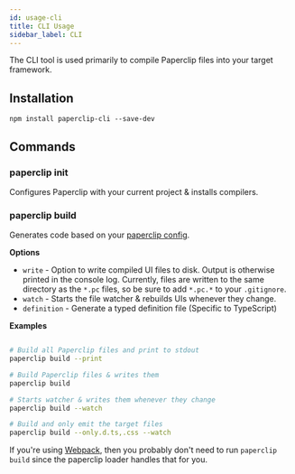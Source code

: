 ```yaml
---
id: usage-cli
title: CLI Usage
sidebar_label: CLI
---
```


The CLI tool is used primarily to compile Paperclip files into your target framework. 

## Installation

`npm install paperclip-cli --save-dev`

## Commands

### paperclip init

Configures Paperclip with your current project & installs compilers.

### paperclip build

Generates code based on your [paperclip config](configure-paperclip.md). 

**Options**

- `write` - Option to write compiled UI files to disk. Output is otherwise printed in the console log. Currently, files are written to the same directory as the `*.pc` files, so be sure to add `*.pc.*` to your `.gitignore`.
- `watch` - Starts the file watcher & rebuilds UIs whenever they change.
- `definition` - Generate a typed definition file (Specific to TypeScript)

**Examples**

```sh

# Build all Paperclip files and print to stdout
paperclip build --print

# Build Paperclip files & writes them
paperclip build

# Starts watcher & writes them whenever they change
paperclip build --watch

# Build and only emit the target files
paperclip build --only.d.ts,.css --watch
```

If you're using [Webpack](getting-started-webpack), then you probably don't need to run `paperclip build` since the paperclip loader handles that for you. 
